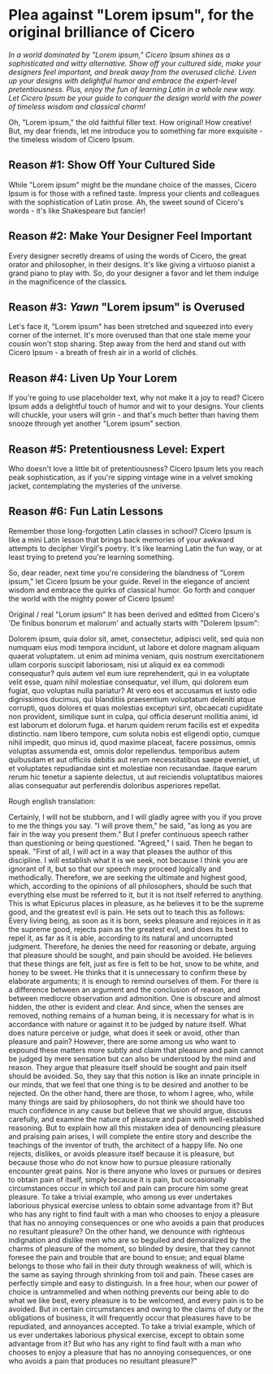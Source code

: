   # Plea against "Lorem ipsum", for the original brilliance of Cicero  

*In a world dominated by "Lorem ipsum," Cicero Ipsum shines as a sophisticated and witty alternative. Show off your cultured side, make your designers feel important, and break away from the overused cliché. Liven up your designs with delightful humor and embrace the expert-level pretentiousness. Plus, enjoy the fun of learning Latin in a whole new way. Let Cicero Ipsum be your guide to conquer the design world with the power of timeless wisdom and classical charm!*


Oh, "Lorem ipsum," the old faithful filler text. How original! How creative! But, my dear friends, let me introduce you to something far more exquisite - the timeless wisdom of Cicero Ipsum.

## Reason #1: Show Off Your Cultured Side

While "Lorem ipsum" might be the mundane choice of the masses, Cicero Ipsum is for those with a refined taste. Impress your clients and colleagues with the sophistication of Latin prose. Ah, the sweet sound of Cicero's words - it's like Shakespeare but fancier!

## Reason #2: Make Your Designer Feel Important

Every designer secretly dreams of using the words of Cicero, the great orator and philosopher, in their designs. It's like giving a virtuoso pianist a grand piano to play with. So, do your designer a favor and let them indulge in the magnificence of the classics.

## Reason #3: *Yawn* "Lorem ipsum" is Overused

Let's face it, "Lorem ipsum" has been stretched and squeezed into every corner of the internet. It's more overused than that one stale meme your cousin won't stop sharing. Step away from the herd and stand out with Cicero Ipsum - a breath of fresh air in a world of clichés.

## Reason #4: Liven Up Your Lorem

If you're going to use placeholder text, why not make it a joy to read? Cicero Ipsum adds a delightful touch of humor and wit to your designs. Your clients will chuckle, your users will grin - and that's much better than having them snooze through yet another "Lorem ipsum" section.

## Reason #5: Pretentiousness Level: Expert

Who doesn't love a little bit of pretentiousness? Cicero Ipsum lets you reach peak sophistication, as if you're sipping vintage wine in a velvet smoking jacket, contemplating the mysteries of the universe.

## Reason #6: Fun Latin Lessons

Remember those long-forgotten Latin classes in school? Cicero Ipsum is like a mini Latin lesson that brings back memories of your awkward attempts to decipher Virgil's poetry. It's like learning Latin the fun way, or at least trying to pretend you're learning something.

So, dear reader, next time you're considering the blandness of "Lorem ipsum," let Cicero Ipsum be your guide. Revel in the elegance of ancient wisdom and embrace the quirks of classical humor. Go forth and conquer the world with the mighty power of Cicero Ipsum!



Original / real "Lorum ipsum" 
It has been derived and editted from Cicero's 'De finibus bonorum et malorum' and actually starts with "Dolerem Ipsum":

Dolorem ipsum, quia dolor sit, amet, consectetur, adipisci velit, sed quia non numquam eius modi tempora incidunt, ut labore et dolore magnam aliquam quaerat voluptatem. ut enim ad minima veniam, quis nostrum exercitationem ullam corporis suscipit laboriosam, nisi ut aliquid ex ea commodi consequatur? quis autem vel eum iure reprehenderit, qui in ea voluptate velit esse, quam nihil molestiae consequatur, vel illum, qui dolorem eum fugiat, quo voluptas nulla pariatur? At vero eos et accusamus et iusto odio dignissimos ducimus, qui blanditiis praesentium voluptatum deleniti atque corrupti, quos dolores et quas molestias excepturi sint, obcaecati cupiditate non provident, similique sunt in culpa, qui officia deserunt mollitia animi, id est laborum et dolorum fuga. et harum quidem rerum facilis est et expedita distinctio. nam libero tempore, cum soluta nobis est eligendi optio, cumque nihil impedit, quo minus id, quod maxime placeat, facere possimus, omnis voluptas assumenda est, omnis dolor repellendus. temporibus autem quibusdam et aut officiis debitis aut rerum necessitatibus saepe eveniet, ut et voluptates repudiandae sint et molestiae non recusandae. itaque earum rerum hic tenetur a sapiente delectus, ut aut reiciendis voluptatibus maiores alias consequatur aut perferendis doloribus asperiores repellat. 

Rough english translation:

Certainly, I will not be stubborn, and I will gladly agree with you if you prove to me the things you say. "I will prove them," he said, "as long as you are fair in the way you present them." But I prefer continuous speech rather than questioning or being questioned. "Agreed," I said. Then he began to speak.
"First of all, I will act in a way that pleases the author of this discipline. I will establish what it is we seek, not because I think you are ignorant of it, but so that our speech may proceed logically and methodically. Therefore, we are seeking the ultimate and highest good, which, according to the opinions of all philosophers, should be such that everything else must be referred to it, but it is not itself referred to anything. This is what Epicurus places in pleasure, as he believes it to be the supreme good, and the greatest evil is pain. He sets out to teach this as follows:
Every living being, as soon as it is born, seeks pleasure and rejoices in it as the supreme good, rejects pain as the greatest evil, and does its best to repel it, as far as it is able, according to its natural and uncorrupted judgment. Therefore, he denies the need for reasoning or debate, arguing that pleasure should be sought, and pain should be avoided. He believes that these things are felt, just as fire is felt to be hot, snow to be white, and honey to be sweet. He thinks that it is unnecessary to confirm these by elaborate arguments; it is enough to remind ourselves of them. For there is a difference between an argument and the conclusion of reason, and between mediocre observation and admonition. One is obscure and almost hidden, the other is evident and clear. And since, when the senses are removed, nothing remains of a human being, it is necessary for what is in accordance with nature or against it to be judged by nature itself. What does nature perceive or judge, what does it seek or avoid, other than pleasure and pain?
However, there are some among us who want to expound these matters more subtly and claim that pleasure and pain cannot be judged by mere sensation but can also be understood by the mind and reason. They argue that pleasure itself should be sought and pain itself should be avoided. So, they say that this notion is like an innate principle in our minds, that we feel that one thing is to be desired and another to be rejected. On the other hand, there are those, to whom I agree, who, while many things are said by philosophers, do not think we should have too much confidence in any cause but believe that we should argue, discuss carefully, and examine the nature of pleasure and pain with well-established reasoning.
But to explain how all this mistaken idea of denouncing pleasure and praising pain arises, I will complete the entire story and describe the teachings of the inventor of truth, the architect of a happy life. No one rejects, dislikes, or avoids pleasure itself because it is pleasure, but because those who do not know how to pursue pleasure rationally encounter great pains. Nor is there anyone who loves or pursues or desires to obtain pain of itself, simply because it is pain, but occasionally circumstances occur in which toil and pain can procure him some great pleasure. To take a trivial example, who among us ever undertakes laborious physical exercise unless to obtain some advantage from it? But who has any right to find fault with a man who chooses to enjoy a pleasure that has no annoying consequences or one who avoids a pain that produces no resultant pleasure?
On the other hand, we denounce with righteous indignation and dislike men who are so beguiled and demoralized by the charms of pleasure of the moment, so blinded by desire, that they cannot foresee the pain and trouble that are bound to ensue; and equal blame belongs to those who fail in their duty through weakness of will, which is the same as saying through shrinking from toil and pain. These cases are perfectly simple and easy to distinguish. In a free hour, when our power of choice is untrammelled and when nothing prevents our being able to do what we like best, every pleasure is to be welcomed, and every pain is to be avoided. But in certain circumstances and owing to the claims of duty or the obligations of business, it will frequently occur that pleasures have to be repudiated, and annoyances accepted. To take a trivial example, which of us ever undertakes laborious physical exercise, except to obtain some advantage from it? But who has any right to find fault with a man who chooses to enjoy a pleasure that has no annoying consequences, or one who avoids a pain that produces no resultant pleasure?"
 
